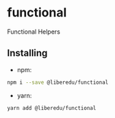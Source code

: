 # functional
Functional Helpers

## Installing
- npm:
```.sh
npm i --save @liberedu/functional
```

- yarn:
```.sh
yarn add @liberedu/functional
```
